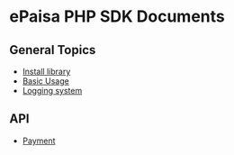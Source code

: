 # ePaisa PHP SDK Documents

## General Topics
* [Install library](doc/INSTALL.md)
* [Basic Usage](doc/BASIC.md)
* [Logging system](doc/LOG.md)

## API

- [Payment](doc/PAYMENT.md)